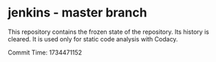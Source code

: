 # jenkins - master branch

This repository contains the frozen state of the repository.
Its history is cleared. It is used only for static code
analysis with Codacy.

Commit Time: 1734471152